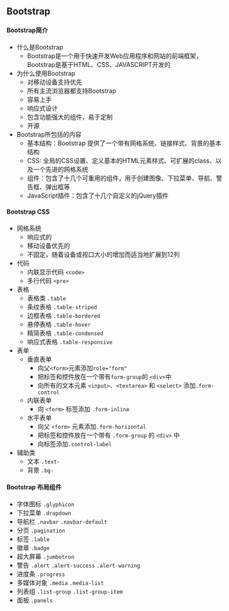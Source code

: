 ## Bootstrap

#### Bootstrap简介

- 什么是Bootstrap<br>
	- Bootstrap是一个用于快速开发Web应用程序和网站的前端框架，Bootstrap是基于HTML、CSS、JAVASCRIPT开发的
- 为什么使用Bootstrap
	- 对移动设备支持优先
	- 所有主流浏览器都支持Bootstrap
	- 容易上手
	- 响应式设计
	- 包含功能强大的组件，易于定制
	- 开源
- Bootstrap所包括的内容
	- 基本结构：Bootstrap 提供了一个带有网格系统、链接样式、背景的基本结构
	- CSS: 全局的CSS设置、定义基本的HTML元素样式、可扩展的class、以及一个先进的网格系统
	- 组件：包含了十几个可重用的组件，用于创建图像、下拉菜单、导航、警告框、弹出框等
	- JavaScript插件：包含了十几个自定义的jQuery插件

#### Bootstrap CSS
- 网格系统
	- 响应式的
	- 移动设备优先的
	- 不固定，随着设备或视口大小的增加而适当地扩展到12列
- 代码 
	- 内联显示代码 `<code>`
	- 多行代码 `<pre>`
- 表格
	- 表格类 `.table` 
	- 条纹表格 `.table-striped`
	- 边框表格 `.table-bordered`
	- 悬停表格 `.table-hover`
	- 精简表格 `.table-condensed`
	- 响应式表格 `.table-responsive`
- 表单
	- 垂直表单
		- 向父`<form>`元素添加`role="form"`
		- 把标签和控件放在一个带有`form-group`的 `<div>`中
		- 向所有的文本元素 `<input>`、`<textarea>` 和 `<select>` 添加`.form-control`
	- 内联表单
		- 向 `<form>` 标签添加 `.form-inline`
	- 水平表单
		- 向父 `<form>` 元素添加`.form-horizontal`
		- 把标签和控件放在一个带有 `.form-group` 的 `<div>` 中
	 	- 向标签添加`.control-label`
- 辅助类
	- 文本 `.text-`
	- 背景 `.bg-`

#### Bootstrap 布局组件
- 字体图标 `.glyphicon`
- 下拉菜单 `.dropdown`
- 导航栏   `.navbar` `.navbar-default`
- 分页     `.pagination`
- 标签 	   `.lable`
- 徽章	   `.badge`
- 超大屏幕 `.jumbotron`
- 警告	   `.alert` `.alert-success` `.alert-warning`
- 进度条   `.progress`
- 多媒体对象  `.media` `.media-list`
- 列表组  	`.list-group` `.list-group-item`
- 面板 		`.panels`
